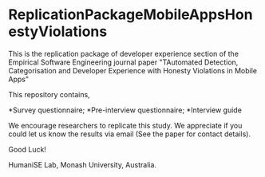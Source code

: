 # ReplicationPackageMobileAppsHonestyViolations

This is the replication package of developer experience section of the Empirical Software Engineering journal paper "TAutomated Detection, Categorisation and Developer
Experience with Honesty Violations in Mobile Apps" 

This repository contains,

*Survey questionnaire;
*Pre-interview questionnaire;
*Interview guide

We encourage researchers to replicate this study. We appreciate if you could let us know the results via email (See the paper for contact details).

Good Luck!

HumaniSE Lab, Monash University, Australia.
